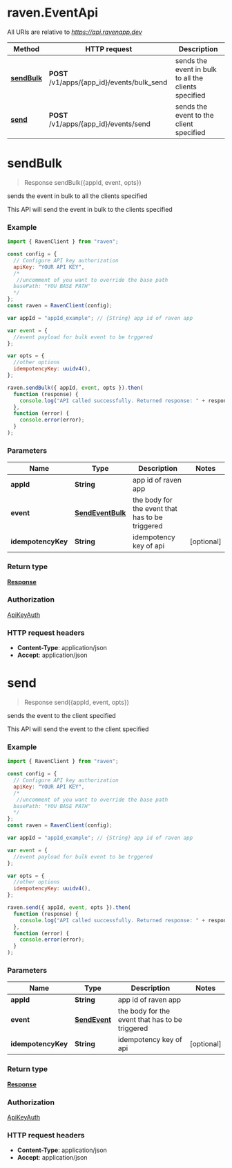 # raven.EventApi

All URIs are relative to *https://api.ravenapp.dev*

| Method                               | HTTP request                                | Description                                          |
| ------------------------------------ | ------------------------------------------- | ---------------------------------------------------- |
| [**sendBulk**](EventApi.md#sendBulk) | **POST** /v1/apps/{app_id}/events/bulk_send | sends the event in bulk to all the clients specified |
| [**send**](EventApi.md#send)         | **POST** /v1/apps/{app_id}/events/send      | sends the event to the client specified              |

<a name="sendBulk"></a>

# **sendBulk**

> Response sendBulk({appId, event, opts})

sends the event in bulk to all the clients specified

This API will send the event in bulk to the clients specified

### Example

```javascript
import { RavenClient } from "raven";

const config = {
  // Configure API key authorization
  apiKey: "YOUR API KEY",
  /*
   //uncomment of you want to override the base path
  basePath: "YOU BASE PATH"
  */
};
const raven = RavenClient(config);

var appId = "appId_example"; // {String} app id of raven app

var event = {
  //event payload for bulk event to be trggered
};

var opts = {
  //other options
  idempotencyKey: uuidv4(),
};

raven.sendBulk({ appId, event, opts }).then(
  function (response) {
    console.log("API called successfully. Returned response: " + response);
  },
  function (error) {
    console.error(error);
  }
);
```

### Parameters

| Name               | Type                                  | Description                                     | Notes      |
| ------------------ | ------------------------------------- | ----------------------------------------------- | ---------- |
| **appId**          | **String**                            | app id of raven app                             |
| **event**          | [**SendEventBulk**](SendEventBulk.md) | the body for the event that has to be triggered |
| **idempotencyKey** | **String**                            | idempotency key of api                          | [optional] |

### Return type

[**Response**](Response.md)

### Authorization

[ApiKeyAuth](../README.md#ApiKeyAuth)

### HTTP request headers

- **Content-Type**: application/json
- **Accept**: application/json

<a name="send"></a>

# **send**

> Response send({appId, event, opts})

sends the event to the client specified

This API will send the event to the client specified

### Example

```javascript
import { RavenClient } from "raven";

const config = {
  // Configure API key authorization
  apiKey: "YOUR API KEY",
  /*
   //uncomment of you want to override the base path
  basePath: "YOU BASE PATH"
  */
};
const raven = RavenClient(config);

var appId = "appId_example"; // {String} app id of raven app

var event = {
  //event payload for bulk event to be trggered
};

var opts = {
  //other options
  idempotencyKey: uuidv4(),
};

raven.send({ appId, event, opts }).then(
  function (response) {
    console.log("API called successfully. Returned response: " + response);
  },
  function (error) {
    console.error(error);
  }
);
```

### Parameters

| Name               | Type                          | Description                                     | Notes      |
| ------------------ | ----------------------------- | ----------------------------------------------- | ---------- |
| **appId**          | **String**                    | app id of raven app                             |
| **event**          | [**SendEvent**](SendEvent.md) | the body for the event that has to be triggered |
| **idempotencyKey** | **String**                    | idempotency key of api                          | [optional] |

### Return type

[**Response**](Response.md)

### Authorization

[ApiKeyAuth](../README.md#ApiKeyAuth)

### HTTP request headers

- **Content-Type**: application/json
- **Accept**: application/json
